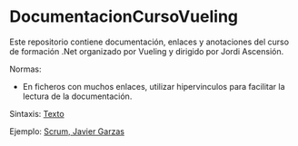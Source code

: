 # DocumentacionCursoVueling

Este repositorio contiene documentación, enlaces y anotaciones del curso de formación .Net organizado por Vueling y dirigido por Jordi Ascensión.

Normas:
* En ficheros con muchos enlaces, utilizar hipervinculos para facilitar la lectura de la documentación.

Sintaxis:
    [Texto](URL)

Ejemplo:
    [Scrum, Javier Garzas](http://www.javiergarzas.com/2017/04/mas-sobre-el-origen-de-la-absurda-gestion-por-horas-y-como-ha-llegado-hasta-hoy.html)
